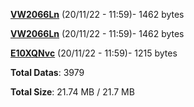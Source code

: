 [**VW2066Ln**](/data/VW2066Ln.txt) (20/11/22 - 11:59)- 1462 bytes

[**VW2066Ln**](/data/VW2066Ln.txt) (20/11/22 - 11:59)- 1462 bytes

[**E10XQNvc**](/data/E10XQNvc.txt) (20/11/22 - 11:59)- 1215 bytes

**Total Datas**: 3979

**Total Size**: 21.74 MB / 21.7 MB